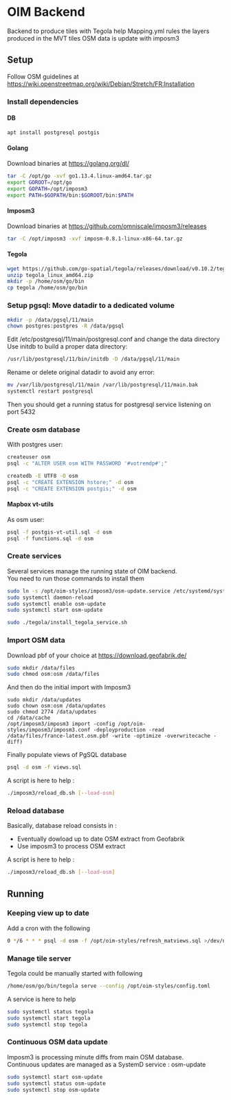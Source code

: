 # OIM Backend
Backend to produce tiles with Tegola help
Mapping.yml rules the layers produced in the MVT tiles
OSM data is update with imposm3

## Setup
Follow OSM guidelines at https://wiki.openstreetmap.org/wiki/Debian/Stretch/FR:Installation

### Install dependencies
#### DB

```sh
apt install postgresql postgis
```

#### Golang
Download binaries at https://golang.org/dl/

```sh
tar -C /opt/go -xvf go1.13.4.linux-amd64.tar.gz
export GOROOT=/opt/go
export GOPATH=/opt/imposm3
export PATH=$GOPATH/bin:$GOROOT/bin:$PATH
```

#### Imposm3
Download binaries at https://github.com/omniscale/imposm3/releases

```sh
tar -C /opt/imposm3 -xvf imposm-0.8.1-linux-x86-64.tar.gz
```

#### Tegola
```sh
wget https://github.com/go-spatial/tegola/releases/download/v0.10.2/tegola_linux_amd64.zip
unzip tegola_linux_amd64.zip
mkdir -p /home/osm/go/bin
cp tegola /home/osm/go/bin
```

### Setup pgsql: Move datadir to a dedicated volume
```sh
mkdir -p /data/pgsql/11/main
chown postgres:postgres -R /data/pgsql
```

Edit /etc/postgresql/11/main/postgresql.conf and change the data directory
Use initdb to build a proper data directory:

```sh
/usr/lib/postgresql/11/bin/initdb -D /data/pgsql/11/main
```

Rename or delete original datadir to avoid any error: 

```sh
mv /var/lib/postgresql/11/main /var/lib/postgresql/11/main.bak
systemctl restart postgresql
```

Then you should get a running status for postgresql service listening on port 5432

### Create osm database
With postgres user:

```sh
createuser osm
psql -c "ALTER USER osm WITH PASSWORD '#votremdp#';"

createdb -E UTF8 -O osm
psql -c "CREATE EXTENSION hstore;" -d osm
psql -c "CREATE EXTENSION postgis;" -d osm
```

#### Mapbox vt-utils

As osm user:

```sh
psql -f postgis-vt-util.sql -d osm
psql -f functions.sql -d osm
```

### Create services

Several services manage the running state of OIM backend.  
You need to run those commands to install them

```sh
sudo ln -s /opt/oim-styles/imposm3/osm-update.service /etc/systemd/system/osm-update.service
sudo systemctl daemon-reload
sudo systemctl enable osm-update
sudo systemctl start osm-update

sudo ./tegola/install_tegola_service.sh
```

### Import OSM data
Download pbf of your choice at https://download.geofabrik.de/

```sh
sudo mkdir /data/files
sudo chmod osm:osm /data/files
```

And then do the initial import with Imposm3
```
sudo mkdir /data/updates
sudo chown osm:osm /data/updates
sudo chmod 2774 /data/updates
cd /data/cache
/opt/imposm3/imposm3 import -config /opt/oim-styles/imposm3/imposm3.conf -deployproduction -read /data/files/france-latest.osm.pbf -write -optimize -overwritecache -diff)
```

Finally populate views of PgSQL database

```sh
psql -d osm -f views.sql
```

A script is here to help :
```sh
./imposm3/reload_db.sh [--load-osm]
```

### Reload database
Basically, database reload consists in :

* Eventually dowload up to date OSM extract from Geofabrik
* Use imposm3 to process OSM extract

A script is here to help :

```sh
./imposm3/reload_db.sh [--load-osm]
```

## Running

### Keeping view up to date

Add a cron with the following

```sh
0 */6 * * * psql -d osm -f /opt/oim-styles/refresh_matviews.sql >/dev/null 2>&1
```

### Manage tile server

Tegola could be manually started with following

```sh
/home/osm/go/bin/tegola serve --config /opt/oim-styles/config.toml
```

A service is here to help

```sh
sudo systemctl status tegola
sudo systemctl start tegola
sudo systemctl stop tegola
```

### Continuous OSM data update
Imposm3 is processing minute diffs from main OSM database.  
Continuous updates are managed as a SystemD service : osm-update

```sh
sudo systemctl start osm-update
sudo systemctl status osm-update
sudo systemctl stop osm-update
```